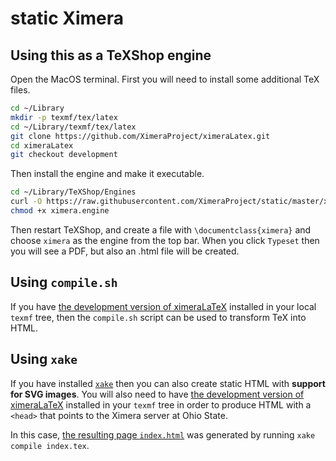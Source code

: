 # static Ximera

## Using this as a TeXShop engine

Open the MacOS terminal.  First you will need to install some additional TeX files.
```bash
cd ~/Library
mkdir -p texmf/tex/latex
cd ~/Library/texmf/tex/latex
git clone https://github.com/XimeraProject/ximeraLatex.git
cd ximeraLatex
git checkout development
```

Then install the engine and make it executable.
```bash
cd ~/Library/TeXShop/Engines
curl -O https://raw.githubusercontent.com/XimeraProject/static/master/ximera.engine
chmod +x ximera.engine
```

Then restart TeXShop, and create a file with
``\documentclass{ximera}`` and choose ``ximera`` as the engine from
the top bar.  When you click ``Typeset`` then you will see a PDF, but
also an .html file will be created.

## Using ``compile.sh``

If you have [the development version of
ximeraLaTeX](https://github.com/XimeraProject/ximeraLatex/tree/development)
installed in your local ``texmf`` tree, then the ``compile.sh`` script
can be used to transform TeX into HTML.

## Using ``xake``

If you have installed
[``xake``](https://github.com/XimeraProject/xake) then you can also
create static HTML with **support for SVG images**.  You will also
need to have [the development version of
ximeraLaTeX](https://github.com/XimeraProject/ximeraLatex/tree/development)
installed in your ``texmf`` tree in order to produce HTML with a
``<head>`` that points to the Ximera server at Ohio State.

In this case, [the resulting page ``index.html``](https://ximeraproject.github.io/static/) was generated by running ``xake compile index.tex``.

